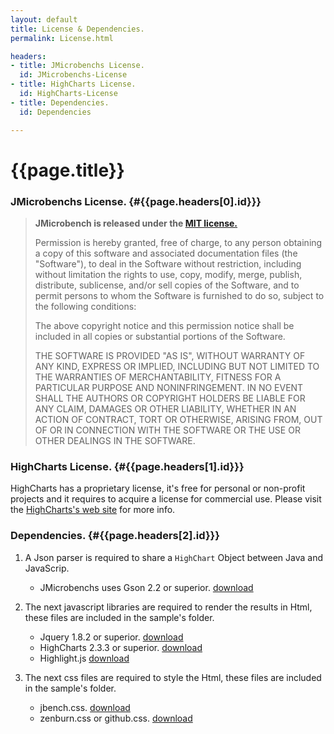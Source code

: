 ```yaml
---
layout: default
title: License & Dependencies.
permalink: License.html

headers:
- title: JMicrobenchs License.
  id: JMicrobenchs-License
- title: HighCharts License.
  id: HighCharts-License
- title: Dependencies.
  id: Dependencies

---
```


# {{page.title}}	 

### JMicrobenchs License. {#{{page.headers[0].id}}}

> **JMicrobench is released under the [MIT license.](http://opensource.org/licenses/mit-license.php)**
> 
> Permission is hereby granted, free of charge, to any person obtaining a copy of this software and associated documentation files (the "Software"), to deal in the Software without restriction, including without limitation the rights to use, copy, modify, merge, publish, distribute, sublicense, and/or sell copies of the Software, and to permit persons to whom the Software is furnished to do so, subject to the following conditions:
> 
> The above copyright notice and this permission notice shall be included in all copies or substantial portions of the Software.
> 
> THE SOFTWARE IS PROVIDED "AS IS", WITHOUT WARRANTY OF ANY KIND, EXPRESS OR IMPLIED, INCLUDING BUT NOT LIMITED TO THE WARRANTIES OF MERCHANTABILITY, FITNESS FOR A PARTICULAR PURPOSE AND NONINFRINGEMENT. IN NO EVENT SHALL THE AUTHORS OR COPYRIGHT HOLDERS BE LIABLE FOR ANY CLAIM, DAMAGES OR OTHER LIABILITY, WHETHER IN AN ACTION OF CONTRACT, TORT OR OTHERWISE, ARISING FROM, OUT OF OR IN CONNECTION WITH THE SOFTWARE OR THE USE OR OTHER DEALINGS IN THE SOFTWARE.


### HighCharts License.   {#{{page.headers[1].id}}}
HighCharts has a proprietary license, it's free for personal or non-profit projects and it requires to acquire a license for commercial use. Please visit the [HighCharts's web site](http://shop.highsoft.com/highcharts.html) for more info.


### Dependencies.   {#{{page.headers[2].id}}}
1. A Json parser is required to share a `HighChart` Object between Java and JavaScrip. 
	* JMicrobenchs uses Gson 2.2 or superior. [download](http://code.google.com/p/google-gson/)
2. The next javascript libraries are required to render the results in Html, these files are included in the sample's folder. 
	* Jquery 1.8.2 or superior. [download](http://jquery.com/)
	* HighCharts 2.3.3 or superior. [download](http://www.highcharts.com/download)
	* Highlight.js [download](https://github.com/isagalaev/highlight.js)

3. The next css files are required to style the Html, these files are included in the sample's folder.
	* jbench.css. [download](https://github.com/M-jerez/JMicrobenchs/tree/master/html-sample/jmicrobenchs)
	* zenburn.css or github.css. [download](https://github.com/M-jerez/JMicrobenchs/tree/master/html-sample/jmicrobenchs)




